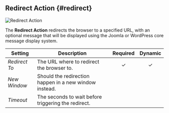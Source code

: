 ## Redirect Action {#redirect}

![Redirect Action](./assets/action-redirect.svg)

The **Redirect Action** redirects the browser to a specified URL, with an optional message that will be displayed using the Joomla or WordPress core message display system.

| Setting | Description | Required | Dynamic |
| --- | --- | :---: | :---: |
| *Redirect To* | The URL where to redirect the browser to. |  &#x2713; | &#x2713; |
| *New Window* | Should the redirection happen in a new window instead. |
| *Timeout* | The seconds to wait before triggering the redirect. |
<!--@include: ./common-action-settings.md-->
